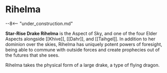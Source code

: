 # Rihelma

--8<-- "under_construction.md"

**Star-Rise Drake Rihelma** is the Aspect of Sky, and one of the four Elder Aspects alongside [[Khive]], [[Dahr]], and [[Taihgel]]. In addition to her dominion over the skies, Rihelma has uniquely potent powers of foresight, being able to commune with outside forces and create prophecies out of the futures that she sees.

Rihelma takes the physical form of a large drake, a type of flying dragon.
